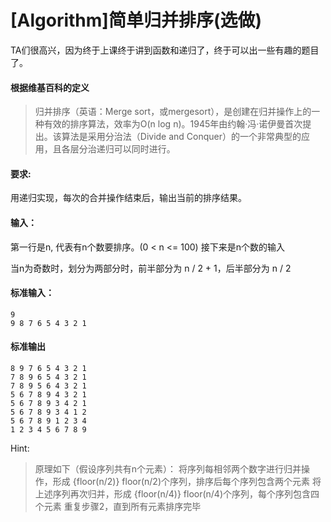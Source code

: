 # [Algorithm]简单归并排序(选做)

TA们很高兴，因为终于上课终于讲到函数和递归了，终于可以出一些有趣的题目了。

#### 根据维基百科的定义
>归并排序（英语：Merge sort，或mergesort），是创建在归并操作上的一种有效的排序算法，效率为O(n log n)。1945年由约翰·冯·诺伊曼首次提出。该算法是采用分治法（Divide and Conquer）的一个非常典型的应用，且各层分治递归可以同时进行。

#### 要求:
用递归实现，每次的合并操作结束后，输出当前的排序结果。

#### 输入：
第一行是n, 代表有n个数要排序。(0 < n <= 100)
接下来是n个数的输入

当n为奇数时，划分为两部分时，前半部分为 n / 2 + 1，后半部分为 n / 2
#### 标准输入：
```
9
9 8 7 6 5 4 3 2 1
```
#### 标准输出
```
8 9 7 6 5 4 3 2 1
7 8 9 6 5 4 3 2 1
7 8 9 5 6 4 3 2 1
5 6 7 8 9 4 3 2 1
5 6 7 8 9 3 4 2 1
5 6 7 8 9 3 4 1 2
5 6 7 8 9 1 2 3 4
1 2 3 4 5 6 7 8 9
```

Hint:
>原理如下（假设序列共有n个元素）：
将序列每相邻两个数字进行归并操作，形成 {floor(n/2)} floor(n/2)个序列，排序后每个序列包含两个元素
将上述序列再次归并，形成 {floor(n/4)} floor(n/4)个序列，每个序列包含四个元素
重复步骤2，直到所有元素排序完毕
